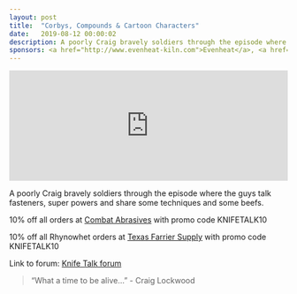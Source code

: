 ```yaml
---
layout: post
title:  "Corbys, Compounds & Cartoon Characters"
date:   2019-08-12 00:00:02
description: A poorly Craig bravely soldiers through the episode where the guys talk fasteners, super powers and share some techniques and some beefs. 
sponsors: <a href="http://www.evenheat-kiln.com">Evenheat</a>, <a href="http://www.combatabrasives.com">Combat Abrasives</a>, <a href="https://www.indasa-abrasives.com">IndasaUSA</a>, <a href="http://www.texasfarriersupply.com">Texas Farrier Supply</a> and <a href="https://newjerseysteelbaron.com">New Jersey Steel Baron</a>.
---
```

                
<iframe height="200px" width="100%" frameborder="no" scrolling="no" seamless src="https://player.simplecast.com/16fc9e3f-9057-4bef-8b8f-296569b9beea?dark=false"></iframe>

A poorly Craig bravely soldiers through the episode where the guys talk fasteners, super powers and share some techniques and some beefs.         

            
  








  
10% off all orders at  <a href="http://www.combatabrasives.com">Combat Abrasives</a> with promo code KNIFETALK10

10% off all Rhynowhet orders at  <a href="http://www.texasfarriersupply.com">Texas Farrier Supply</a> with promo code KNIFETALK10
 

   
  

Link to forum: <a href="http://forum.knifetalk.net">Knife Talk forum</a>




 


<blockquote class="largeQuote">“What a time to be alive…” - Craig Lockwood</blockquote>



